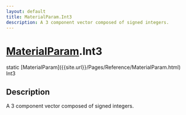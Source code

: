 ```yaml
---
layout: default
title: MaterialParam.Int3
description: A 3 component vector composed of signed integers.
---
```

# [MaterialParam]({{site.url}}/Pages/Reference/MaterialParam.html).Int3

<div class='signature' markdown='1'>
static [MaterialParam]({{site.url}}/Pages/Reference/MaterialParam.html) Int3
</div>

## Description
A 3 component vector composed of signed integers.

